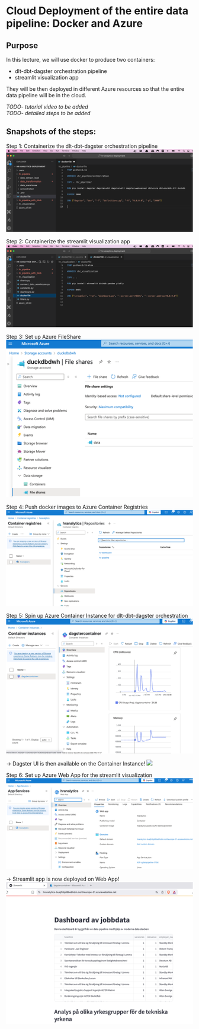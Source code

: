 # Cloud Deployment of the entire data pipeline: Docker and Azure

## Purpose 
In this lecture, we will use docker to produce two containers:
- dlt-dbt-dagster orchestration pipeline
- streamlit visualization app
  
They will be then deployed in different Azure resources so that the entire data pipeline will be in the cloud. 

*TODO- tutorial video to be added*
<br>
*TODO- detailed steps to be added*

## Snapshots of the steps:

Step 1: Containerize the dlt-dbt-dagster orchestration pipeline
![](../figures/containerize_dagster.png)


Step 2: Containerize the streamlit visualization app
![](../figures/containerize_visualization.png)


Step 3: Set up Azure FileShare
![](../figures/fileshare.png)


Step 4: Push docker images to Azure Container Registries
![](../figures/container_registry.png)


Step 5: Spin up Azure Container Instance for dlt-dbt-dagster orchestration
![](../figures/container_instance.png)

&rarr; Dagster UI is then available on the Container Instance!
![](../figures/dagster_ui.png)


Step 6: Set up Azure Web App for the streamlit visualization
![](../figures/webapp.png)

&rarr; Streamlit app is now deployed on Web App!
![](../figures/streamlit.png)
